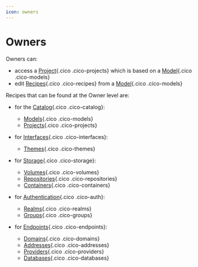 ```yaml
---
icon: owners
---
```

# Owners

Owners can:

- access a [Project](/concepts/catalog/projects){.cico .cico-projects} which is based on a [Model](/concepts/catalog/models){.cico .cico-models}
- edit [Recipes](/concepts/recipes){.cico .cico-recipes} from a [Model](/concepts/catalog/models){.cico .cico-models}

Recipes that can be found at the Owner level are:

- for the [Catalog](/concepts/catalog){.cico .cico-catalog}:
    - [Models](/concepts/catalog/models){.cico .cico-models}
    - [Projects](/concepts/catalog/projects){.cico .cico-projects}

- for [Interfaces](/concepts/interfaces){.cico .cico-interfaces}:
    - [Themes](/concepts/interfaces/themes){.cico .cico-themes}

- for [Storage](/concepts/storage){.cico .cico-storage}:
    - [Volumes](/concepts/storage/volumes){.cico .cico-volumes}
    - [Repositories](/concepts/storage/repositories){.cico .cico-repositories}
    - [Containers](/concepts/storage/containers){.cico .cico-containers}

- for [Authentication](/concepts/auth){.cico .cico-auth}:
    - [Realms](/concepts/auth/realms){.cico .cico-realms}
    - [Groups](/concepts/auth/groups){.cico .cico-groups}

- for [Endpoints](/concepts/endpoints){.cico .cico-endpoints}:
    - [Domains](/concepts/endpoints/domains){.cico .cico-domains}
    - [Addresses](/concepts/endpoints/addresses){.cico .cico-addresses}
    - [Providers](/concepts/endpoints/providers){.cico .cico-providers}
    - [Databases](/concepts/endpoints/databases){.cico .cico-databases}
